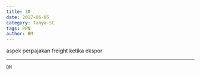```yaml
---
title: 20
date: 2017-06-05
category: Tanya-SC
tags: PPN
author: BM
---
```


aspek perpajakan freight ketika ekspor

---



`BM`
